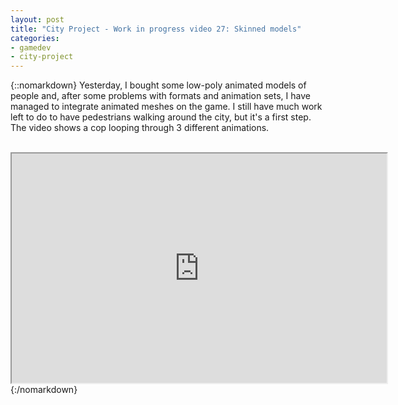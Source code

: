 ```yaml
---
layout: post
title: "City Project - Work in progress video 27: Skinned models"
categories:
- gamedev
- city-project
---
```


{::nomarkdown}
Yesterday, I bought some low-poly animated models of people and, after some problems with formats and animation sets, I have managed to integrate animated meshes on the game. I still have much work left to do to have pedestrians walking around the city, but it's a first step. The video shows a cop looping through 3 different animations.<br /><br /><div style="text-align: center;"><iframe height="367" src="http://www.youtube.com/embed/snZGbtfo_88?theme=dark" width="600"></iframe><br /></div>
{:/nomarkdown}